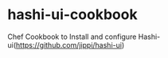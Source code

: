 # hashi-ui-cookbook
Chef Cookbook to Install and configure Hashi-ui(https://github.com/jippi/hashi-ui)
